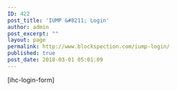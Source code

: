 ```yaml
---
ID: 422
post_title: 'IUMP &#8211; Login'
author: admin
post_excerpt: ""
layout: page
permalink: http://www.blockspection.com/iump-login/
published: true
post_date: 2018-03-01 05:01:09
---
```

[ihc-login-form]